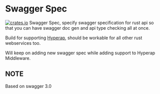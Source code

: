 # Swagger Spec
[![crates.io](http://meritbadge.herokuapp.com/swagger_spec)](https://crates.io/crates/swagger_spec)
Swagger Spec, specify swagger specification for rust api so that you can have swagger doc gen and api type checking all at once.

Build for supporting [Hyperap](https://github.com/nghenglim/hyperap), should be workable for all other rust webservices too.

Will keep on adding new swagger spec while adding support to Hyperap Middleware.

## NOTE
Based on swagger 3.0